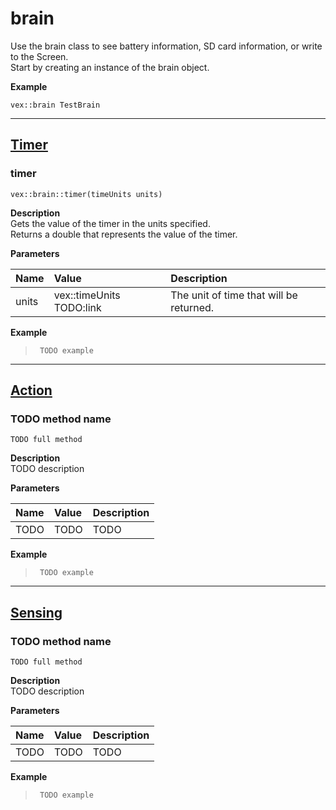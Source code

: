 # brain<br>

Use the brain class to see battery information, SD card information, or write to the Screen. <br> 
Start by creating an instance of the brain object.

<b> Example </b> <br>
```clike
vex::brain TestBrain
```

______________________________________________________________________________________________________________________________

## <u>Timer</u>

### timer
 ```clike
vex::brain::timer(timeUnits units)
```

**Description** <br>
Gets the value of the timer in the units specified. <br>
Returns a double that represents the value of the timer. 

**Parameters** 

| Name | Value | Description |
| :--- | :---- | :---------- |
| units | vex::timeUnits TODO:link | The unit of time that will be returned. |

**Example** 
>```clike
>  TODO example
>```
______________________________________________________________________________________________________________________________

## <u>Action</u>

### TODO method name
 ```clike
TODO full method
```

**Description** <br>
TODO description

**Parameters** 

| Name | Value | Description |
| :--- | :---- | :---------- |
| TODO | TODO | TODO |

**Example** 
>```clike
>  TODO example
>```

______________________________________________________________________________________________________________________________
## <u>Sensing</u>

### TODO method name
 ```clike
TODO full method
```

**Description** <br>
TODO description

**Parameters** 

| Name | Value | Description |
| :--- | :---- | :---------- |
| TODO | TODO | TODO |

**Example** 
>```clike
>  TODO example
>```
